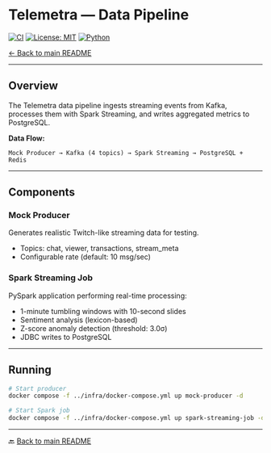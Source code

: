 # Telemetra — Data Pipeline

[![CI](https://img.shields.io/github/actions/workflow/status/Stiven-Gjekaj/Telemetra/ci.yml?branch=main&label=CI)](https://github.com/Stiven-Gjekaj/Telemetra/actions)
[![License: MIT](https://img.shields.io/badge/License-MIT-yellow.svg)](https://opensource.org/licenses/MIT)
[![Python](https://img.shields.io/badge/Python-3.11+-green.svg)](https://www.python.org/)

[← Back to main README](../README.md)

---

## Overview

The Telemetra data pipeline ingests streaming events from Kafka, processes them with Spark Streaming, and writes aggregated metrics to PostgreSQL.

**Data Flow:**
```
Mock Producer → Kafka (4 topics) → Spark Streaming → PostgreSQL + Redis
```

---

## Components

### Mock Producer
Generates realistic Twitch-like streaming data for testing.
- Topics: chat, viewer, transactions, stream_meta
- Configurable rate (default: 10 msg/sec)

### Spark Streaming Job
PySpark application performing real-time processing:
- 1-minute tumbling windows with 10-second slides
- Sentiment analysis (lexicon-based)
- Z-score anomaly detection (threshold: 3.0σ)
- JDBC writes to PostgreSQL

---

## Running

```bash
# Start producer
docker compose -f ../infra/docker-compose.yml up mock-producer -d

# Start Spark job
docker compose -f ../infra/docker-compose.yml up spark-streaming-job -d
```

---

🔙 [Back to main README](../README.md)
